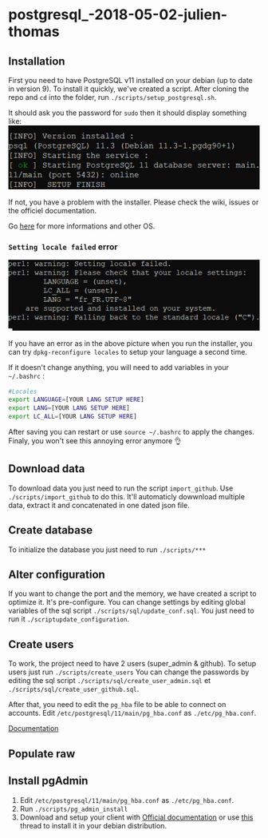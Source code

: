 # postgresql_-2018-05-02-julien-thomas

## Installation

First you need to have PostgreSQL v11 installed on your debian (up to date in version 9).
To install it quickly, we've created a script.
After cloning the repo and `cd` into the folder, run `./scripts/setup_postgresql.sh`.

It should ask you the password for `sudo` then it should display something like:
![screenshot of setup result](https://raw.githubusercontent.com/tentacode-classroom/postgresql_-2018-05-02-julien-thomas/master/assets/screnshot_setup_result.png)

If not, you have a problem with the installer. Please check the wiki, issues or the officiel documentation.

Go [here](https://www.postgresql.org/download/) for more informations and other OS.

### `Setting locale failed` error

![picture of the error](https://raw.githubusercontent.com/tentacode-classroom/postgresql_-2018-05-02-julien-thomas/master/assets/screenshot_lang_error.png)

If you have an error as in the above picture when you run the installer, you can try `dpkg-reconfigure locales` to setup your language a second time.

If it doesn't change anything, you will need to add variables in your `~/.bashrc` :
```bash
#Locales
export LANGUAGE=[YOUR LANG SETUP HERE]
export LANG=[YOUR LANG SETUP HERE]
export LC_ALL=[YOUR LANG SETUP HERE]
```

After saving you can restart or use `source ~/.bashrc` to apply the changes.
Finaly, you won't see this annoying error anymore 👌

## Download data

To download data you just need to run the script `import_github`. Use `./scripts/import_github` to do this.
It'll automaticly dowwnload multiple data, extract it and concatenated in one dated json file.

## Create database 

To initialize the database you just need to run `./scripts/***`

## Alter configuration

If you want to change the port and the memory, we have created a script to optimize it. It's pre-configure. You can change settings by editing global variables of the sql script `./scripts/sql/update_conf.sql`.
You just need to run it `./scriptupdate_configuration`.

## Create users

To work, the project need to have 2 users (super_admin & github). To setup users just run `./scripts/create_users`
You can change the passwords by editing the sql script `./scripts/sql/create_user_admin.sql` et `./scripts/sql/create_user_github.sql`.

After that, you need to edit the `pg_hba` file to be able to connect on accounts.
Edit `/etc/postgresql/11/main/pg_hba.conf` as `./etc/pg_hba.conf`.

[Documentation](https://www.postgresql.org/docs/9.1/auth-pg-hba-conf.html)

## Populate raw



## Install pgAdmin

1. Edit `/etc/postgresql/11/main/pg_hba.conf` as `./etc/pg_hba.conf`.
2. Run `./scripts/pg_admin_install`
3. Download and setup your client with [Official documentation](https://www.pgadmin.org/download/) or use [this](https://askubuntu.com/questions/831262/how-to-install-pgadmin-4-in-desktop-mode-on-ubuntu) thread to install it in your debian distribution.